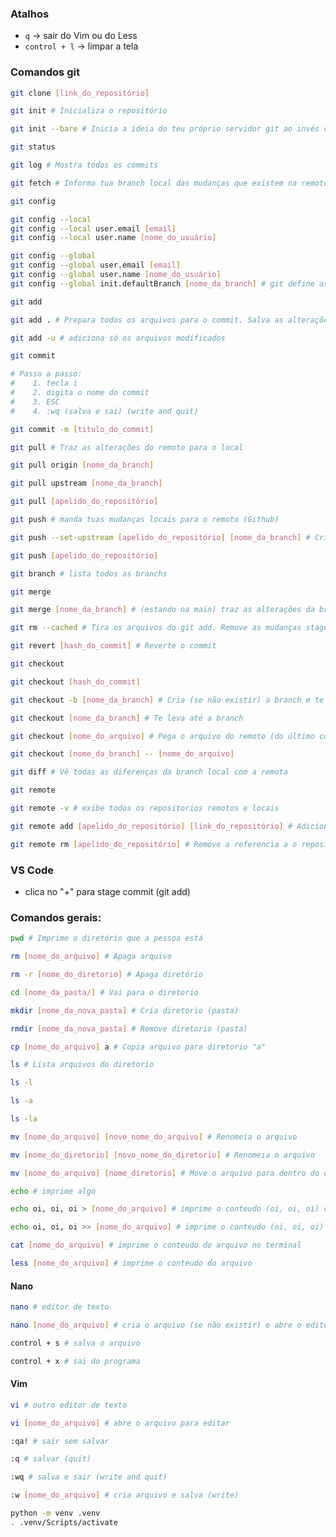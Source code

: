 ### Atalhos

- ``q`` -> sair do Vim ou do Less
- ``control + l`` -> limpar a tela

### Comandos git

```bash 
git clone [link_do_repositório]
```

```bash 
git init # Inicializa o repositório

git init --bare # Inicia a ideia do teu próprio servidor git ao invés de usar github e etc
``` 

```bash 
git status
``` 

```bash 
git log # Mostra todos os commits
``` 

```bash 
git fetch # Informa tua branch local das mudanças que existem na remoto
``` 

```bash 
git config

git config --local
git config --local user.email [email]
git config --local user.name [nome_do_usuário]

git config --global
git config --global user.email [email]
git config --global user.name [nome_do_usuário]
git config --global init.defaultBranch [nome_da_branch] # git define as branchs default como "master". Esse comando altera para "main" ou outra desejada
``` 

```bash 
git add

git add . # Prepara todos os arquivos para o commit. Salva as alterações

git add -u # adiciona só os arquivos modificados
``` 

```bash 
git commit

# Passo a passo:
#    1. tecla i 
#    2. digita o nome do commit 
#    3. ESC 
#    4. :wq (salva e sai) (write and quit)

git commit -m [titulo_do_commit]
``` 

```bash 
git pull # Traz as alterações do remoto para o local

git pull origin [nome_da_branch]

git pull upstream [nome_da_branch]

git pull [apelido_do_repositório]
``` 

```bash 
git push # manda tuas mudanças locais para o remoto (Github)

git push --set-upstream [apelido_do_repositório] [nome_da_branch] # Criou (ou usou) a branch main no remoto e mandou as mudanças do local para ela

git push [apelido_do_repositório]
``` 

```bash 
git branch # lista todos as branchs
``` 

```bash 
git merge

git merge [nome_da_branch] # (estando na main) traz as alterações da branch desejada para a branch main
``` 

```bash 
git rm --cached # Tira os arquivos do git add. Remove as mudanças staged to commit
``` 

```bash 
git revert [hash_do_commit] # Reverte o commit
``` 

```bash 
git checkout

git checkout [hash_do_commit]

git checkout -b [nome_da_branch] # Cria (se não existir) a branch e te leva até ela

git checkout [nome_da_branch] # Te leva até a branch

git checkout [nome_do_arquivo] # Pega o arquivo do remoto (do último commit) e trás pro local

git checkout [nome_da_branch] -- [nome_do_arquivo]
``` 

```bash 
git diff # Vê todas as diferenças da branch local com a remota
``` 

```bash 
git remote

git remote -v # exibe todos os repositorios remotos e locais

git remote add [apelido_do_repositório] [link_do_repositório] # Adiciona uma referencia a um repositório remoto

git remote rm [apelido_do_repositório] # Remove a referencia a o repositório remoto
``` 

### VS Code
- clica no "+" para stage commit (git add)

### Comandos gerais:
```bash 
pwd # Imprime o diretório que a pessoa está
```

```bash 
rm [nome_do_arquivo] # Apaga arquivo

rm -r [nome_do_diretorio] # Apaga diretório
```

```bash 
cd [nome_da_pasta/] # Vai para o diretorio 
```

```bash 
mkdir [nome_da_nova_pasta] # Cria diretorio (pasta) 
```

```bash 
rmdir [nome_da_nova_pasta] # Remove diretorio (pasta) 
```

```bash 
cp [nome_do_arquivo] a # Copia arquivo para diretorio "a"
```

```bash 
ls # Lista arquivos do diretorio

ls -l

ls -a 

ls -la 
```

```bash 
mv [nome_do_arquivo] [novo_nome_do_arquivo] # Renomeia o arquivo 

mv [nome_do_diretorio] [novo_nome_do_diretorio] # Renomeia o arquivo 

mv [nome_do_arquivo] [nome_diretorio] # Move o arquivo para dentro do diretorio 
```

```bash 
echo # imprime algo 

echo oi, oi, oi > [nome_do_arquivo] # imprime o conteudo (oi, oi, oi) dentro do arquivo (sobreescreve o conteudo do arquivo)

echo oi, oi, oi >> [nome_do_arquivo] # imprime o conteudo (oi, oi, oi) dentro do arquivo (adicionando no final do arquivo, não sobreescreve)
```

```bash 
cat [nome_do_arquivo] # imprime o conteudo do arquivo no terminal
```

```bash 
less [nome_do_arquivo] # imprime o conteudo do arquivo
```

#### Nano
```bash 
nano # editor de texto
```
```bash 
nano [nome_do_arquivo] # cria o arquivo (se não existir) e abre o editor de texto
```
```bash 
control + s # salva o arquivo
```
```bash 
control + x # sai do programa
```

#### Vim
```bash 
vi # outro editor de texto
```
```bash 
vi [nome_do_arquivo] # abre o arquivo para editar
```
```bash 
:qa! # sair sem salvar
```
```bash 
:q # salvar (quit)
```
```bash 
:wq # salva e sair (write and quit)
```
```bash 
:w [nome_do_arquivo] # cria arquivo e salva (write)
```

```bash 
python -m venv .venv
. .venv/Scripts/activate
```